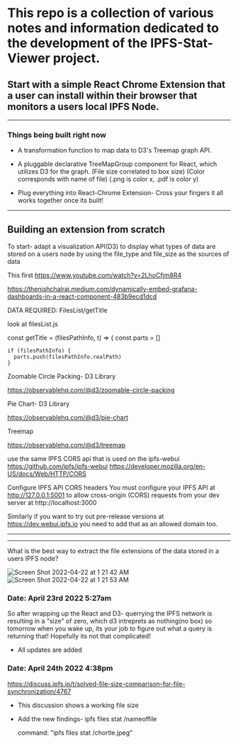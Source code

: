 # This repo is a collection of various notes and information dedicated to the development of the IPFS-Stat-Viewer project.
## Start with a simple React Chrome Extension that a user can install within their browser that monitors a users local IPFS Node.

--------------------------------------------------------------------------------------------------------------------------------------------------------
### Things being built right now 

- A transformation function to map data to D3's Treemap graph API.

- A pluggable declarative TreeMapGroup component for React, which utilizes D3 for the graph. (File size correlated to box size) (Color corresponds with name of file) (.png is color x, .pdf is color y)
  
- Plug everything into React-Chrome Extension- Cross your fingers it all works together once its built!
--------------------------------------------------------------------------------------------------------------------------------------------------------
  
## Building an extension from scratch

To start- adapt a visualization API(D3) to display what types of data are stored on a users node by using the file_type and file_size as the sources of data

This first https://www.youtube.com/watch?v=2LhoCfjm8R4

https://thenishchalraj.medium.com/dynamically-embed-grafana-dashboards-in-a-react-component-483b9ecd1dcd



  DATA REQUIRED: FilesList/getTitle
  
  
look at filesList.js


  const getTitle = (filesPathInfo, t) => {
  const parts = []

    if (filesPathInfo) {
      parts.push(filesPathInfo.realPath)
    }


Zoomable Circle Packing- D3 Library

https://observablehq.com/@d3/zoomable-circle-packing

Pie Chart- D3 Library

https://observablehq.com/@d3/pie-chart

Treemap

https://observablehq.com/@d3/treemap

use the same IPFS CORS api that is used on the ipfs-webui
https://github.com/ipfs/ipfs-webui
https://developer.mozilla.org/en-US/docs/Web/HTTP/CORS

Configure IPFS API CORS headers
You must configure your IPFS API at http://127.0.0.1:5001 to allow cross-origin (CORS) requests from your dev server at http://localhost:3000

Similarly if you want to try out pre-release versions at https://dev.webui.ipfs.io you need to add that as an allowed domain too.

-----------------------------------------------------------------------------------------------------------------------------------------------------------

-------------------------------------------------------------------------------------------------------------------------------------------------------


What is the best way to extract the file extensions of the data stored in a users IPFS node? 

![Screen Shot 2022-04-22 at 1 21 42 AM](https://user-images.githubusercontent.com/30084404/164615565-8a90ebc7-e5c7-4466-baf6-807a29c1a8f9.png)
![Screen Shot 2022-04-22 at 1 21 53 AM](https://user-images.githubusercontent.com/30084404/164615568-ef1bc88a-afab-4a46-a85b-67f2e07d0003.png)

### Date: April 23rd 2022 5:27am

So after wrapping up the React and D3- querrying the IPFS network is resulting in a "size" of zero, which d3 intreprets as nothing(no box) so tomorrow when you wake up, its your job to figure out what a query is returning that! Hopefully its not that complicated!

- All updates are added 

### Date: April 24th 2022 4:38pm

https://discuss.ipfs.io/t/solved-file-size-comparison-for-file-synchronization/4767 

- This discussion shows a working file size 
- Add the new findings- ipfs files stat /nameoffile
   
   command: "ipfs files stat /chortle.jpeg"
